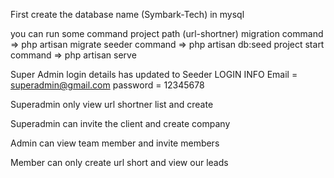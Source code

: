 First create the database name (Symbark-Tech) in mysql

you can run some command project path (url-shortner)
migration command => php artisan migrate
seeder command => php artisan db:seed
project start command => php artisan serve

Super Admin login details has updated to Seeder
LOGIN INFO 
    Email = superadmin@gmail.com
    password = 12345678

Superadmin only view url shortner list and create

Superadmin can invite the client and create company

Admin can view team member and invite members

Member can only create url short and view our leads
